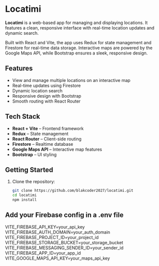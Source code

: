 # Locatimi

**Locatimi** is a web-based app for managing and displaying locations. It features a clean, responsive interface with real-time location updates and dynamic search.

Built with React and Vite, the app uses Redux for state management and Firestore for real-time data storage. Interactive maps are powered by the Google Maps API, while Bootstrap ensures a sleek, responsive design.

## Features

- View and manage multiple locations on an interactive map
- Real-time updates using Firestore
- Dynamic location search
- Responsive design with Bootstrap
- Smooth routing with React Router

## Tech Stack

- **React + Vite** – Frontend framework
- **Redux** – State management
- **React Router** – Client-side routing
- **Firestore** – Realtime database
- **Google Maps API** – Interactive map features
- **Bootstrap** – UI styling

## Getting Started

1. Clone the repository:

   ```bash
   git clone https://github.com/blakcoder2027/locatimi.git
   cd locatimi
   npm install

## Add your Firebase config in a .env file
  VITE_FIREBASE_API_KEY=your_api_key
  VITE_FIREBASE_AUTH_DOMAIN=your_auth_domain
  VITE_FIREBASE_PROJECT_ID=your_project_id
  VITE_FIREBASE_STORAGE_BUCKET=your_storage_bucket
  VITE_FIREBASE_MESSAGING_SENDER_ID=your_sender_id
  VITE_FIREBASE_APP_ID=your_app_id
  VITE_GOOGLE_MAPS_API_KEY=your_maps_api_key
